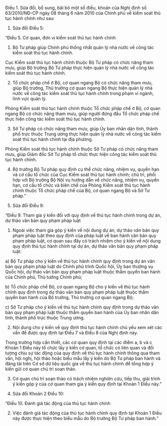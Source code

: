 Điều 1. Sửa đổi, bổ sung, bãi bỏ một số điều, khoản của Nghị định số 63/2010/NĐ-CP ngày 08 tháng 6 năm 2010 của Chính phủ về kiểm soát thủ tục hành chính như sau:

1. Sửa đổi Điều 5:

“Điều 5. Cơ quan, đơn vị kiểm soát thủ tục hành chính

1. Bộ Tư pháp giúp Chính phủ thống nhất quản lý nhà nước về công tác kiểm soát thủ tục hành chính.

Cục Kiểm soát thủ tục hành chính thuộc Bộ Tư pháp có chức năng tham mưu, giúp Bộ trưởng Bộ Tư pháp thực hiện quản lý nhà nước về công tác kiểm soát thủ tục hành chính.

2. Tổ chức pháp chế ở Bộ, cơ quan ngang Bộ có chức năng tham mưu, giúp Bộ trưởng, Thủ trưởng cơ quan ngang Bộ thực hiện quản lý nhà nước về công tác kiểm soát thủ tục hành chính trong phạm vi ngành, lĩnh vực quản lý.

Phòng Kiểm soát thủ tục hành chính thuộc Tổ chức pháp chế ở Bộ, cơ quan ngang Bộ có chức năng tham mưu, giúp người đứng đầu Tổ chức pháp chế thực hiện công tác kiểm soát thủ tục hành chính.

3. Sở Tư pháp có chức năng tham mưu, giúp Ủy ban nhân dân tỉnh, thành phố trực thuộc Trung ương thực hiện quản lý nhà nước về công tác kiểm soát thủ tục hành chính tại địa phương.

Phòng Kiểm soát thủ tục hành chính thuộc Sở Tư pháp có chức năng tham mưu, giúp Giám đốc Sở Tư pháp tổ chức thực hiện công tác kiểm soát thủ tục hành chính.

4. Bộ trưởng Bộ Tư pháp quy định cụ thể chức năng, nhiệm vụ, quyền hạn và cơ cấu tổ chức của Cục Kiểm soát thủ tục hành chính; chủ trì, phối hợp với Bộ trưởng Bộ Nội vụ hướng dẫn về chức năng, nhiệm vụ, quyền hạn, cơ cấu tổ chức và biên chế của Phòng Kiểm soát thủ tục hành chính thuộc Tổ chức pháp chế của Bộ, cơ quan ngang Bộ và Sở Tư pháp.”

2. Sửa đổi Điều 9:

“Điều 9. Tham gia ý kiến đối với quy định về thủ tục hành chính trong dự án, dự thảo văn bản quy phạm pháp luật

1. Ngoài việc tham gia góp ý kiến về nội dung dự án, dự thảo văn bản quy phạm pháp luật theo quy định của pháp luật về ban hành văn bản quy phạm pháp luật, cơ quan sau đây có trách nhiệm cho ý kiến về nội dung quy định thủ tục hành chính tại dự án, dự thảo văn bản quy phạm pháp luật:

a) Bộ Tư pháp cho ý kiến về thủ tục hành chính quy định trong dự án văn bản quy phạm pháp luật do Chính phủ trình Quốc hội, Ủy ban thường vụ Quốc hội, dự thảo văn bản quy phạm pháp luật thuộc thẩm quyền ban hành của Chính phủ, Thủ tướng Chính phủ;

b) Tổ chức pháp chế Bộ, cơ quan ngang Bộ cho ý kiến về thủ tục hành chính quy định trong dự thảo văn bản quy phạm pháp luật thuộc thẩm quyền ban hành của Bộ trưởng, Thủ trưởng cơ quan ngang Bộ;

c) Sở Tư pháp cho ý kiến về thủ tục hành chính quy định trong dự thảo văn bản quy phạm pháp luật thuộc thẩm quyền ban hành của Ủy ban nhân dân tỉnh, thành phố trực thuộc Trung ương.

2. Nội dung cho ý kiến về quy định thủ tục hành chính chủ yếu xem xét các vấn đề được quy định tại Điều 7 và Điều 8 của Nghị định này.

Trong trường hợp cần thiết, các cơ quan quy định tại các điểm a, b và c Khoản 1 Điều này tổ chức lấy ý kiến cơ quan, tổ chức có liên quan và đối tượng chịu sự tác động của quy định về thủ tục hành chính thông qua tham vấn, hội nghị, hội thảo hoặc biểu mẫu lấy ý kiến do Bộ Tư pháp ban hành và đăng tải trên Cơ sở dữ liệu quốc gia về thủ tục hành chính để tổng hợp ý kiến gửi cơ quan chủ trì soạn thảo.

3. Cơ quan chủ trì soạn thảo có trách nhiệm nghiên cứu, tiếp thu, giải trình ý kiến góp ý của cơ quan tham gia ý kiến quy định tại Khoản 1 Điều này.”

3. Sửa đổi Khoản 2 Điều 10:

“Điều 10. Đánh giá tác động của thủ tục hành chính

2. Việc đánh giá tác động của thủ tục hành chính quy định tại Khoản 1 Điều này được thực hiện theo biểu mẫu do Bộ trưởng Bộ Tư pháp ban hành.”